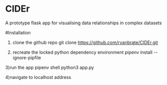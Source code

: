 # CIDEr
A prototype flask app for visualising data relationships in complex datasets

#Installation
1) clone the github repo
git clone https://github.com/ryanbrate/CIDEr.git

2) recreate the locked python dependency environment
pipenv install --ignore-pipfile

3)run the app
pipenv shell
python3 app.py

4)navigate to localhost address

